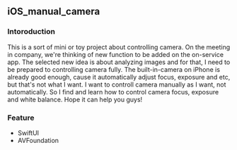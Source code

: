 ## iOS_manual_camera

### Intoroduction
This is a sort of mini or toy project about controlling camera.
On the meeting in company, we're thinking of new function to be added on the on-service app.
The selected new idea is about analyzing images and for that, I need to be prepared to controlling camera fully.
The built-in-camera on iPhone is already good enough, cause it automatically adjust focus, exposure and etc, but that's not what I want.
I want to controll camera manually as I want, not automatically. 
So I find and learn how to control camera focus, exposure and white balance.
Hope it can help you guys!

### Feature
- SwiftUI
- AVFoundation

  
